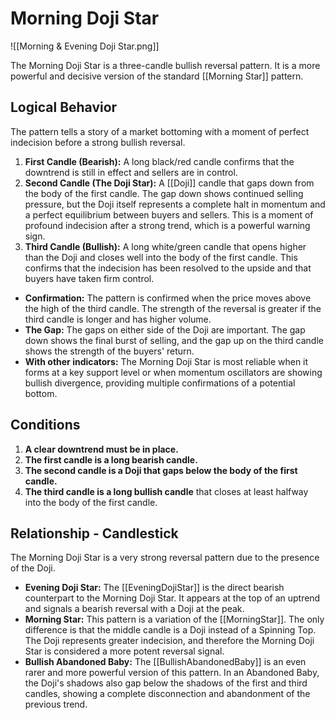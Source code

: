 # Morning Doji Star

![[Morning & Evening Doji Star.png]]

The Morning Doji Star is a three-candle bullish reversal pattern. It is a more powerful and decisive version of the standard [[Morning Star]] pattern.

## Logical Behavior

The pattern tells a story of a market bottoming with a moment of perfect indecision before a strong bullish reversal.

1.  **First Candle (Bearish):** A long black/red candle confirms that the downtrend is still in effect and sellers are in control.
2.  **Second Candle (The Doji Star):** A [[Doji]] candle that gaps down from the body of the first candle. The gap down shows continued selling pressure, but the Doji itself represents a complete halt in momentum and a perfect equilibrium between buyers and sellers. This is a moment of profound indecision after a strong trend, which is a powerful warning sign.
3.  **Third Candle (Bullish):** A long white/green candle that opens higher than the Doji and closes well into the body of the first candle. This confirms that the indecision has been resolved to the upside and that buyers have taken firm control.

- **Confirmation:** The pattern is confirmed when the price moves above the high of the third candle. The strength of the reversal is greater if the third candle is longer and has higher volume.
- **The Gap:** The gaps on either side of the Doji are important. The gap down shows the final burst of selling, and the gap up on the third candle shows the strength of the buyers' return.
- **With other indicators:** The Morning Doji Star is most reliable when it forms at a key support level or when momentum oscillators are showing bullish divergence, providing multiple confirmations of a potential bottom.

## Conditions

1.  **A clear downtrend must be in place.**
2.  **The first candle is a long bearish candle.**
3.  **The second candle is a Doji that gaps below the body of the first candle.**
4.  **The third candle is a long bullish candle** that closes at least halfway into the body of the first candle.

## Relationship - Candlestick

The Morning Doji Star is a very strong reversal pattern due to the presence of the Doji.

- **Evening Doji Star:** The [[EveningDojiStar]] is the direct bearish counterpart to the Morning Doji Star. It appears at the top of an uptrend and signals a bearish reversal with a Doji at the peak.
- **Morning Star:** This pattern is a variation of the [[MorningStar]]. The only difference is that the middle candle is a Doji instead of a Spinning Top. The Doji represents greater indecision, and therefore the Morning Doji Star is considered a more potent reversal signal.
- **Bullish Abandoned Baby:** The [[BullishAbandonedBaby]] is an even rarer and more powerful version of this pattern. In an Abandoned Baby, the Doji's shadows also gap below the shadows of the first and third candles, showing a complete disconnection and abandonment of the previous trend.
